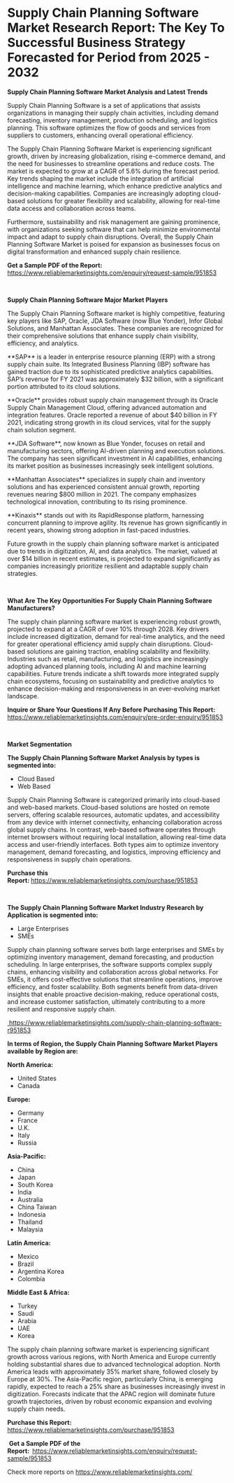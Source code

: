 <p><h1>Supply Chain Planning Software Market Research Report: The Key To Successful Business Strategy Forecasted for Period from 2025 - 2032</h1></p><p><strong>Supply Chain Planning Software Market Analysis and Latest Trends</strong></p>
<p><p>Supply Chain Planning Software is a set of applications that assists organizations in managing their supply chain activities, including demand forecasting, inventory management, production scheduling, and logistics planning. This software optimizes the flow of goods and services from suppliers to customers, enhancing overall operational efficiency.</p><p>The Supply Chain Planning Software Market is experiencing significant growth, driven by increasing globalization, rising e-commerce demand, and the need for businesses to streamline operations and reduce costs. The market is expected to grow at a CAGR of 5.6% during the forecast period. Key trends shaping the market include the integration of artificial intelligence and machine learning, which enhance predictive analytics and decision-making capabilities. Companies are increasingly adopting cloud-based solutions for greater flexibility and scalability, allowing for real-time data access and collaboration across teams.</p><p>Furthermore, sustainability and risk management are gaining prominence, with organizations seeking software that can help minimize environmental impact and adapt to supply chain disruptions. Overall, the Supply Chain Planning Software Market is poised for expansion as businesses focus on digital transformation and enhanced supply chain resilience.</p></p>
<p><strong>Get a Sample PDF of the Report:&nbsp;</strong> <a href="https://www.reliablemarketinsights.com/enquiry/request-sample/951853?utm_campaign=2939&utm_medium=2&utm_source=Github&utm_content=ia&utm_term=06032025&utm_id=supply-chain-planning-software">https://www.reliablemarketinsights.com/enquiry/request-sample/951853</a></p>
<p>&nbsp;</p>
<p><strong>Supply Chain Planning Software Major Market Players</strong></p>
<p><p>The Supply Chain Planning Software market is highly competitive, featuring key players like SAP, Oracle, JDA Software (now Blue Yonder), Infor Global Solutions, and Manhattan Associates. These companies are recognized for their comprehensive solutions that enhance supply chain visibility, efficiency, and analytics.</p><p>**SAP** is a leader in enterprise resource planning (ERP) with a strong supply chain suite. Its Integrated Business Planning (IBP) software has gained traction due to its sophisticated predictive analytics capabilities. SAP’s revenue for FY 2021 was approximately $32 billion, with a significant portion attributed to its cloud solutions.</p><p>**Oracle** provides robust supply chain management through its Oracle Supply Chain Management Cloud, offering advanced automation and integration features. Oracle reported a revenue of about $40 billion in FY 2021, indicating strong growth in its cloud services, vital for the supply chain solution segment.</p><p>**JDA Software**, now known as Blue Yonder, focuses on retail and manufacturing sectors, offering AI-driven planning and execution solutions. The company has seen significant investment in AI capabilities, enhancing its market position as businesses increasingly seek intelligent solutions.</p><p>**Manhattan Associates** specializes in supply chain and inventory solutions and has experienced consistent annual growth, reporting revenues nearing $800 million in 2021. The company emphasizes technological innovation, contributing to its rising prominence.</p><p>**Kinaxis** stands out with its RapidResponse platform, harnessing concurrent planning to improve agility. Its revenue has grown significantly in recent years, showing strong adoption in fast-paced industries.</p><p>Future growth in the supply chain planning software market is anticipated due to trends in digitization, AI, and data analytics. The market, valued at over $14 billion in recent estimates, is projected to expand significantly as companies increasingly prioritize resilient and adaptable supply chain strategies.</p></p>
<p>&nbsp;</p>
<p><strong>What Are The Key Opportunities For Supply Chain Planning Software Manufacturers?</strong></p>
<p><p>The supply chain planning software market is experiencing robust growth, projected to expand at a CAGR of over 10% through 2028. Key drivers include increased digitization, demand for real-time analytics, and the need for greater operational efficiency amid supply chain disruptions. Cloud-based solutions are gaining traction, enabling scalability and flexibility. Industries such as retail, manufacturing, and logistics are increasingly adopting advanced planning tools, including AI and machine learning capabilities. Future trends indicate a shift towards more integrated supply chain ecosystems, focusing on sustainability and predictive analytics to enhance decision-making and responsiveness in an ever-evolving market landscape.</p></p>
<p><strong>Inquire or Share Your Questions If Any Before Purchasing This Report:</strong> <a href="https://www.reliablemarketinsights.com/enquiry/pre-order-enquiry/951853?utm_campaign=2939&utm_medium=2&utm_source=Github&utm_content=ia&utm_term=06032025&utm_id=supply-chain-planning-software">https://www.reliablemarketinsights.com/enquiry/pre-order-enquiry/951853</a></p>
<p>&nbsp;</p>
<p><strong>Market Segmentation</strong></p>
<p><strong>The Supply Chain Planning Software Market Analysis by types is segmented into:</strong></p>
<p><ul><li>Cloud Based</li><li>Web Based</li></ul></p>
<p><p>Supply Chain Planning Software is categorized primarily into cloud-based and web-based markets. Cloud-based solutions are hosted on remote servers, offering scalable resources, automatic updates, and accessibility from any device with internet connectivity, enhancing collaboration across global supply chains. In contrast, web-based software operates through internet browsers without requiring local installation, allowing real-time data access and user-friendly interfaces. Both types aim to optimize inventory management, demand forecasting, and logistics, improving efficiency and responsiveness in supply chain operations.</p></p>
<p><strong>Purchase this Report:&nbsp;</strong><a href="https://www.reliablemarketinsights.com/purchase/951853?utm_campaign=2939&utm_medium=2&utm_source=Github&utm_content=ia&utm_term=06032025&utm_id=supply-chain-planning-software">https://www.reliablemarketinsights.com/purchase/951853</a></p>
<p>&nbsp;</p>
<p><strong>The Supply Chain Planning Software Market Industry Research by Application is segmented into:</strong></p>
<p><ul><li>Large Enterprises</li><li>SMEs</li></ul></p>
<p><p>Supply chain planning software serves both large enterprises and SMEs by optimizing inventory management, demand forecasting, and production scheduling. In large enterprises, the software supports complex supply chains, enhancing visibility and collaboration across global networks. For SMEs, it offers cost-effective solutions that streamline operations, improve efficiency, and foster scalability. Both segments benefit from data-driven insights that enable proactive decision-making, reduce operational costs, and increase customer satisfaction, ultimately contributing to a more resilient and responsive supply chain.</p></p>
<p><a href="https://www.reliablemarketinsights.com/supply-chain-planning-software-r951853?utm_campaign=2939&utm_medium=2&utm_source=Github&utm_content=ia&utm_term=06032025&utm_id=supply-chain-planning-software">&nbsp;https://www.reliablemarketinsights.com/supply-chain-planning-software-r951853</a></p>
<p><strong>In terms of Region, the Supply Chain Planning Software Market Players available by Region are:</strong></p>
<p>
    <p> <strong> North America: </strong>
        <ul>
            <li>United States</li>
            <li>Canada</li>
        </ul>
        </p> 
    <p> <strong> Europe: </strong>
        <ul>
            <li>Germany</li>
            <li>France</li>
            <li>U.K.</li>
            <li>Italy</li>
            <li>Russia</li>
        </ul>
        </p> 
    <p> <strong> Asia-Pacific: </strong>
        <ul>
            <li>China</li>
            <li>Japan</li>
            <li>South Korea</li>
            <li>India</li>
            <li>Australia</li>
            <li>China Taiwan</li>
            <li>Indonesia</li>
            <li>Thailand</li>
            <li>Malaysia</li>
        </ul>
        </p> 
    <p> <strong> Latin America: </strong>
        <ul>
            <li>Mexico</li>
            <li>Brazil</li>
            <li>Argentina Korea</li>
            <li>Colombia</li>
        </ul>
        </p> 
    <p> <strong> Middle East & Africa: </strong>
        <ul>
            <li>Turkey</li>
            <li>Saudi</li>
            <li>Arabia</li>
            <li>UAE</li>
            <li>Korea</li>
        </ul>
    </p>
    </p>
<p><p>The supply chain planning software market is experiencing significant growth across various regions, with North America and Europe currently holding substantial shares due to advanced technological adoption. North America leads with approximately 35% market share, followed closely by Europe at 30%. The Asia-Pacific region, particularly China, is emerging rapidly, expected to reach a 25% share as businesses increasingly invest in digitization. Forecasts indicate that the APAC region will dominate future growth trajectories, driven by robust economic expansion and evolving supply chain needs.</p></p>
<p><strong>Purchase this Report: </strong><a href="https://www.reliablemarketinsights.com/purchase/951853?utm_campaign=2939&utm_medium=2&utm_source=Github&utm_content=ia&utm_term=06032025&utm_id=supply-chain-planning-software">https://www.reliablemarketinsights.com/purchase/951853</a></p>
<p>&nbsp;<strong>Get a Sample PDF of the Report:&nbsp;&nbsp;</strong><a href="https://www.reliablemarketinsights.com/enquiry/request-sample/951853?utm_campaign=2939&utm_medium=2&utm_source=Github&utm_content=ia&utm_term=06032025&utm_id=supply-chain-planning-software">https://www.reliablemarketinsights.com/enquiry/request-sample/951853</a></p>
<p><strong></strong></p>
<p>Check more reports on <a href="https://www.reliablemarketinsights.com/?utm_campaign=2939&utm_medium=2&utm_source=Github&utm_content=ia&utm_term=06032025&utm_id=supply-chain-planning-software">https://www.reliablemarketinsights.com/</a></p>